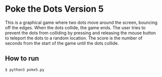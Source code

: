 # Poke the Dots Version 5

This is a graphical game where two dots move around the screen, bouncing
off the edges. When the dots collide, the game ends. The user tries to
prevent the dots from colliding by pressing and releasing the mouse button
to teleport the dots to a random location. The score is the number of
seconds from the start of the game until the dots collide.

## How to run

```
$ python3 poke5.py
```
